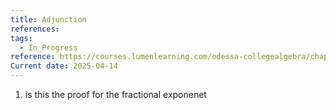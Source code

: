 ```yaml
---
title: Adjunction
references: 
tags:
  - In_Progress
reference: https://courses.lumenlearning.com/odessa-collegealgebra/chapter/deriving-the-equation-of-a-hyperbola-centered-at-the-origin/#:~:text=Solution-,The%20equation%20has%20the%20form%20y2a2%E2%88%92x,0%20%2C%20and%20solve%20for%20y%20.
Current date: 2025-04-14
---
```


1.  is this the proof for the fractional exponenet
